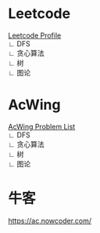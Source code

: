 # Leetcode  
[Leetcode Profile](https://leetcode.cn/u/zengz233/)  
∟ DFS  
∟ 贪心算法  
∟ 树  
∟ 图论  

# AcWing  
[AcWing Problem List](https://www.acwing.com/problem/)  
∟ DFS  
∟ 贪心算法  
∟ 树  
∟ 图论  

# 牛客
https://ac.nowcoder.com/
